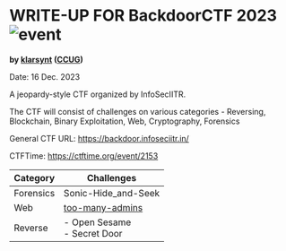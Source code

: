 # WRITE-UP FOR BackdoorCTF 2023 ![event](https://img.shields.io/badge/-event-blue?style=flat)

**by [klarsynt](https://ctftime.org/user/124952) ([CCUG](https://ctftime.org/team/45168))**

Date: 16 Dec. 2023

A jeopardy-style CTF organized by InfoSecIITR.

The CTF will consist of challenges on various categories - Reversing, Blockchain, Binary Exploitation, Web, Cryptography, Forensics

General CTF URL: https://backdoor.infoseciitr.in/

CTFTime: https://ctftime.org/event/2153

| Category  | Challenges                                  |
| --------- | ------------------------------------------- |
| Forensics | Sonic-Hide_and-Seek                         |
| Web       | [too-many-admins](/BackdoorCTF%202023/Web/) |
| Reverse   | - Open Sesame <br> - Secret Door            |

